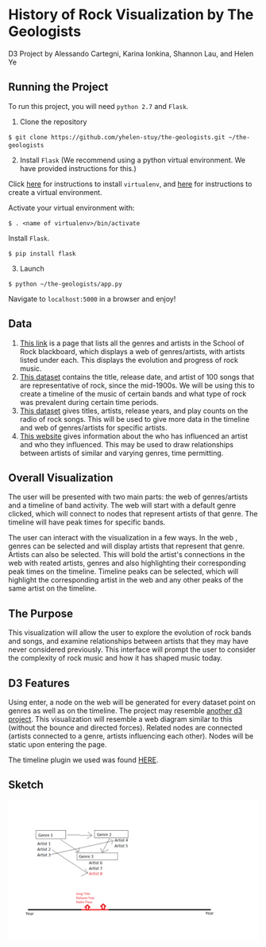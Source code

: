 # History of Rock Visualization by The Geologists

D3 Project by Alessando Cartegni, Karina Ionkina, Shannon Lau, and Helen Ye

## Running the Project

To run this project, you will need `python 2.7` and `Flask`.

1. Clone the repository

```
$ git clone https://github.com/yhelen-stuy/the-geologists.git ~/the-geologists
```

2. Install `Flask` (We recommend using a python virtual environment. We have provided instructions for this.)

Click [here](https://virtualenv.pypa.io/en/stable/installation/) for instructions to install `virtualenv`, and [here](https://virtualenv.pypa.io/en/stable/reference/#virtualenv-command) for instructions to create a virtual environment.

Activate your virtual environment with:

```
$ . <name of virtualenv>/bin/activate
```

Install `Flask`.
```
$ pip install flask
```

3. Launch

```
$ python ~/the-geologists/app.py
```
Navigate to `localhost:5000` in a browser and enjoy!

## Data

1. [This link](https://adammarxsmind.com/2015/03/29/almost-every-rock-poster-sticker-reference-and-list-in-school-of-rock/) is a page that lists all the genres and artists in the School of Rock blackboard, which displays a web of genres/artists, with artists listed under each. This displays the evolution and progress of rock music.
2. [This dataset](https://docs.google.com/spreadsheets/d/1mwATkBV2e_JT3FUEJtcGNU9QrYYMWvhFutpzk0dlP2E/edit?hl=en_US&hl=en_US#gid=0) contains the title, release date, and artist of 100 songs that are representative of rock, since the mid-1900s. We will be using this to create a timeline of the music of certain bands and what type of rock was prevalent during certain time periods.
3. [This dataset](https://github.com/fivethirtyeight/data/blob/master/classic-rock/classic-rock-song-list.csv) gives titles, artists, release years, and play counts on the radio of rock songs. This will be used to give more data in the timeline and web of genres/artists for specific artists.
4. [This website](https://web.archive.org/web/20170106110227/http://musicbloodline.info/) gives information about the who has influenced an artist and who they influenced. This may be used to draw relationships between artists of similar and varying genres, time permitting.

## Overall Visualization

The user will be presented with two main parts: the web of genres/artists and a timeline of band activity. The web will start with a default genre clicked, which will connect to nodes that represent artists of that genre. The timeline will have peak times for specific bands. 

The user can interact with the visualization in a few ways. In the web , genres can be selected and will display artists that represent that genre. Artists can also be selected. This will bold the artist's connections in the web with  reated artists, genres and also highlighting their corresponding peak times on the timeline. Timeline peaks can be selected, which will highlight the corresponding artist in the web and any other peaks of the same artist on the timeline.

## The Purpose

This visualization will allow the user to explore the evolution of rock bands and songs, and examine relationships between artists that they may have never considered previously. This interface will prompt the user to consider the complexity of rock music and how it has shaped music today.

## D3 Features

Using enter, a node on the web will be generated for every dataset point on genres as well as on the timeline. The project may resemble [another d3 project](http://mbostock.github.io/d3/talk/20111116/force-collapsible.html). This visualization will resemble a web diagram similar to this (without the bounce and directed forces). Related nodes are connected (artists connected to a genre, artists influencing each other). Nodes will be static upon entering the page.

The timeline plugin we used was found [HERE](https://github.com/jiahuang/d3-timeline).

## Sketch

![sketch](/softdev.png)
